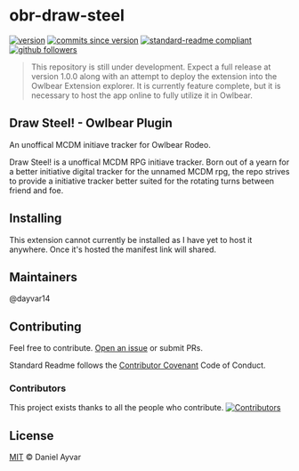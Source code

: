 # obr-draw-steel

[![version](https://img.shields.io/badge/version-0.1.0-red.svg)](https://github.com/dayvar14/obr-draw-steel/releases/tag/v0.1.0)
[![commits since version](https://img.shields.io/github/commits-since/dayvar14/obr-draw-steel/0.0.1.svg)](https://github.com/dayvar14/obr-draw-steel/compare/releases/v0.1.0...main)
[![standard-readme compliant](https://img.shields.io/badge/readme%20style-standard-brightgreen.svg?style=flat-square)](https://github.com/RichardLitt/standard-readme)
[![github followers](https://img.shields.io/github/followers/dayvar14.svg?style=social&label=Follow&maxAge=2592000)](https://github.com/dayvar14?tab=followers)

> This repository is still under development. Expect a full release at version
> 1.0.0 along with an attempt to deploy the extension into the Owlbear Extension
> explorer. It is currently feature complete, but it is necessary to host the
> app online to fully utilize it in Owlbear.

## Draw Steel! - Owlbear Plugin

An unoffical MCDM initiave tracker for Owlbear Rodeo.

Draw Steel! is a unoffical MCDM RPG initiave tracker. Born out of a yearn for a
better initiative digital tracker for the unnamed MCDM rpg, the repo strives to
provide a initiative tracker better suited for the rotating turns between friend
and foe.

## Installing

This extension cannot currently be installed as I have yet to host it anywhere.
Once it's hosted the manifest link will shared.

## Maintainers

@dayvar14

## Contributing

Feel free to contribute.
[Open an issue](https://github.com/dayvar14/obr-draw-steel/issues/new) or submit
PRs.

Standard Readme follows the
[Contributor Covenant](https://www.contributor-covenant.org/version/2/1/code_of_conduct/)
Code of Conduct.

### Contributors

This project exists thanks to all the people who contribute.
[![Contributors](https://contributors-img.web.app/image?repo=dayvar14/obr-draw-steel)](https://github.com/dayvar14/obr-draw-stee/graphs/contributors)

## License

[MIT](LICENSE) © Daniel Ayvar
